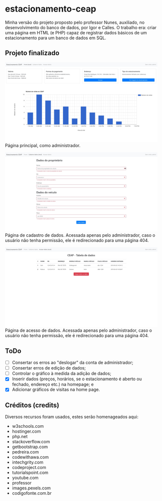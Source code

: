 # estacionamento-ceap
Minha versão do projeto proposto pelo professor Nunes, auxiliado, no desenvolvimento do banco de dados, por Igor e Calles. O trabalho era: criar uma página em HTML (e PHP) capaz de registrar dados básicos de um estacionamento para um banco de dados em SQL.

## Projeto finalizado
![Página principal](screenshots/dashboard.jpg)
Página principal, como administrador.

![Página de cadastro](screenshots/pagina_de_cadastro.jpg)
Página de cadastro de dados. Acessada apenas pelo administrador, caso o usuário não tenha permissão, ele é redirecionado para uma página 404.

![Página de acesso de dados](screenshots/pagina_de_acesso_de_dados.jpg)
Página de acesso de dados. Acessada apenas pelo administrador, caso o usuário não tenha permissão, ele é redirecionado para uma página 404.

## ToDo
- [ ] Consertar os erros ao "deslogar" da conta de administrador;
- [ ] Consertar erros de edição de dados;
- [ ] Controlar o gráfico à medida da adição de dados;
- [x] Inserir dados (preços, horários, se o estacionamento é aberto ou fechado, endereço etc.) na homepage; e
- [x] Adicionar gráficos de visitas na home page.

## Créditos (credits)
Diversos recursos foram usados, estes serão homenageados aqui:
- w3schools.com
- hostinger.com
- php.net
- stackoverflow.com
- getbootstrap.com
- pedreira.com
- codewithawa.com
- intechgrity.com
- codeproject.com
- tutorialspoint.com
- youtube.com
- professor
- images.pexels.com
- codigofonte.com.br
